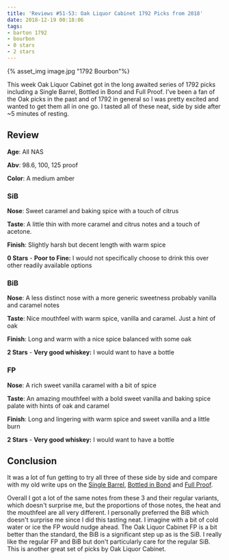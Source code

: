```yaml
---
title: 'Reviews #51-53: Oak Liquor Cabinet 1792 Picks from 2018'
date: 2018-12-19 00:18:06
tags:
- barton 1792
- bourbon
- 0 stars
- 2 stars
---
```


{% asset_img image.jpg "1792 Bourbon"%}

This week Oak Liquor Cabinet got in the long awaited series of 1792 picks including a Single Barrel, Bottled in Bond and Full Proof. I've been a fan of the Oak picks in the past and of 1792 in general so I was pretty excited and wanted to get them all in one go. I tasted all of these neat, side by side after ~5 minutes of resting.

## Review
**Age**: All NAS

**Abv**: 98.6, 100, 125 proof

**Color**: A medium amber

### SiB
**Nose**: Sweet caramel and baking spice with a touch of citrus

**Taste**: A little thin with more caramel and citrus notes and a touch of acetone. 

**Finish**: Slightly harsh but decent length with warm spice

**0 Stars** - **Poor to Fine:** I would not specifically choose to drink this  over other readily available options

### BiB
**Nose**:  A less distinct nose with a more generic sweetness probably vanilla and caramel notes

**Taste**: Nice mouthfeel with warm spice, vanilla and caramel. Just a hint of oak

**Finish**: Long and warm with a nice spice balanced with some oak

**2 Stars** - **Very good whiskey:** I would want to have a bottle

### FP
**Nose**: A rich sweet vanilla caramel with a bit of spice

**Taste**: An amazing mouthfeel with a bold sweet vanilla and baking spice palate with hints of oak and caramel

**Finish**: Long and lingering with warm spice and sweet vanilla and a little burn

**2 Stars** - **Very good whiskey:** I would want to have a bottle

## Conclusion
It was a lot of fun getting to try all three of these side by side and compare with my old write ups on the [Single Barrel](https://atxbourbon.com/2018/09/30/Review-22-1792-Single-Barrel/), [Bottled in Bond](https://atxbourbon.com/2018/10/27/Review-34-1792-Bottled-in-Bond/) and [Full Proof](https://atxbourbon.com/2018/09/24/Review-19-1792-Full-Proof/).

Overall I got a lot of the same notes from these 3 and their regular variants, which doesn't surprise me, but the proportions of those notes, the heat and the mouthfeel are all very different. I personally preferred the BiB which doesn't surprise me since I did this tasting neat. I imagine with a bit of cold water or ice the FP would nudge ahead. The Oak Liquor Cabinet FP is a bit better than the standard, the BiB is a significant step up as is the SiB. I really like the regular FP and BiB but don't particularly care for the regular SiB. This is another great set of picks by Oak Liquor Cabinet.

